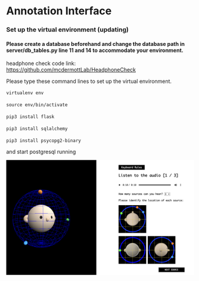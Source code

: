 # Annotation Interface

### Set up the virtual environment (updating)

#### Please create a database beforehand and change the database path in server/db_tables.py line 11 and 14 to accommodate your environment.

headphone check code link: https://github.com/mcdermottLab/HeadphoneCheck

Please type these command lines to set up the virtual environment.
```
virtualenv env

source env/bin/activate

pip3 install flask

pip3 install sqlalchemy

pip3 install psycopg2-binary
```
and start postgresql running

![Alt text](templates/question/img/sample.png?raw=true)